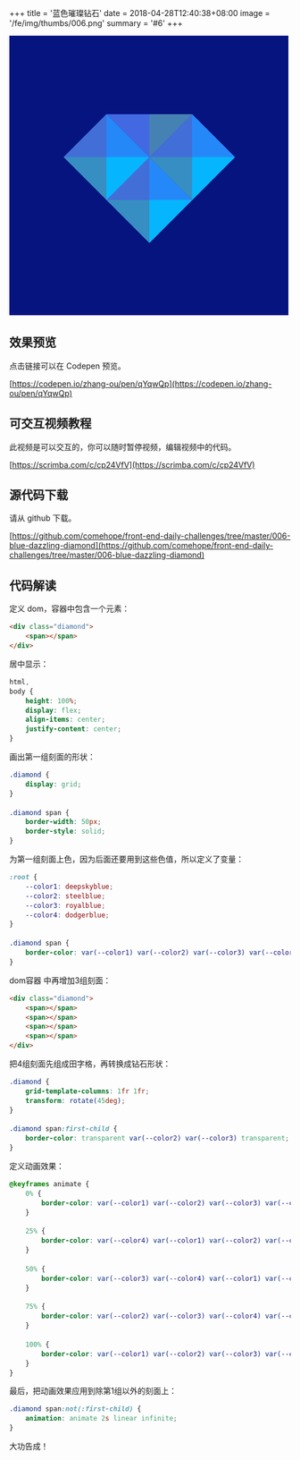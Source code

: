 +++
title = '蓝色璀璨钻石'
date = 2018-04-28T12:40:38+08:00
image = '/fe/img/thumbs/006.png'
summary = '#6'
+++

![](./work.png)

## 效果预览

点击链接可以在 Codepen 预览。

[https://codepen.io/zhang-ou/pen/qYqwQp](https://codepen.io/zhang-ou/pen/qYqwQp)

## 可交互视频教程

此视频是可以交互的，你可以随时暂停视频，编辑视频中的代码。

[https://scrimba.com/c/cp24VfV](https://scrimba.com/c/cp24VfV)

## 源代码下载

请从 github 下载。

[https://github.com/comehope/front-end-daily-challenges/tree/master/006-blue-dazzling-diamond](https://github.com/comehope/front-end-daily-challenges/tree/master/006-blue-dazzling-diamond)

## 代码解读

定义 dom，容器中包含一个元素：
```html
<div class="diamond">
	<span></span>
</div>
```

居中显示：
```css
html,
body {
    height: 100%;
    display: flex;
    align-items: center;
    justify-content: center;
}
```

画出第一组刻面的形状：
```css
.diamond {
    display: grid;
}

.diamond span {
    border-width: 50px;
    border-style: solid;
}
```

为第一组刻面上色，因为后面还要用到这些色值，所以定义了变量：
```css
:root {
    --color1: deepskyblue;
    --color2: steelblue;
    --color3: royalblue;
    --color4: dodgerblue;
}

.diamond span {
    border-color: var(--color1) var(--color2) var(--color3) var(--color4);
}
```

dom容器 中再增加3组刻面：
```html
<div class="diamond">
	<span></span>
	<span></span>
	<span></span>
	<span></span>
</div>
```

把4组刻面先组成田字格，再转换成钻石形状：
```css
.diamond {
    grid-template-columns: 1fr 1fr;
    transform: rotate(45deg);
}

.diamond span:first-child {
    border-color: transparent var(--color2) var(--color3) transparent;
}
```

定义动画效果：
```css
@keyframes animate {
    0% {
        border-color: var(--color1) var(--color2) var(--color3) var(--color4);
    }
    
    25% {
        border-color: var(--color4) var(--color1) var(--color2) var(--color3);
    }
    
    50% {
        border-color: var(--color3) var(--color4) var(--color1) var(--color2);
    }
    
    75% {
        border-color: var(--color2) var(--color3) var(--color4) var(--color1);
    }
    
    100% {
        border-color: var(--color1) var(--color2) var(--color3) var(--color4);
    }
}
```

最后，把动画效果应用到除第1组以外的刻面上：
```css
.diamond span:not(:first-child) {
    animation: animate 2s linear infinite;
}
```

大功告成！
